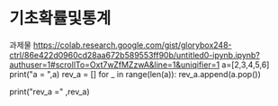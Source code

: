 # 기초확률및통계
과제물
https://colab.research.google.com/gist/glorybox248-ctrl/86e422d0960cd28aa672b589553ff90b/untitled0-ipynb.ipynb?authuser=1#scrollTo=Oxt7wZfMZzwA&line=1&uniqifier=1
a=[2,3,4,5,6]
print("a = ",a)
rev_a = []
for _ in range(len(a)):
  rev_a.append(a.pop())

print("rev_a =" ,rev_a)
